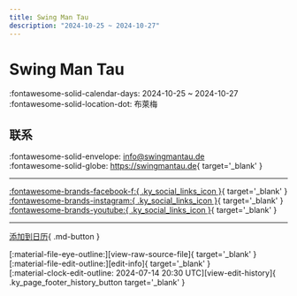 ```yaml
---
title: Swing Man Tau
description: "2024-10-25 ~ 2024-10-27"
---
```


# Swing Man Tau 

:fontawesome-solid-calendar-days: 2024-10-25 ~ 2024-10-27  
:fontawesome-solid-location-dot: 布萊梅  

## 联系

:fontawesome-solid-envelope: <info@swingmantau.de>  
:fontawesome-solid-globe: <https://swingmantau.de>{ target='_blank' }  

---

 [:fontawesome-brands-facebook-f:{ .ky_social_links_icon }](https://www.facebook.com/swingmantau){ target='_blank' } [:fontawesome-brands-instagram:{ .ky_social_links_icon }](https://instagram.com/swingmantau.e.v){ target='_blank' } [:fontawesome-brands-youtube:{ .ky_social_links_icon }](https://youtube.com/@swingmantaufestival){ target='_blank' }

---

[添加到日历](https://swing.news/ics/zh-Hans/2024/de/swing-man-tau-2024.ics){ .md-button }

<div class="ky_page_footer" markdown>
<div class="ky_page_footer_trailing" markdown="span">
[:material-file-eye-outline:][view-raw-source-file]{ target='_blank' }
[:material-file-edit-outline:][edit-info]{ target='_blank' }
</div>
<div class="ky_page_footer_leading" markdown="span">
[:material-clock-edit-outline: 2024-07-14 20:30 UTC][view-edit-history]{ .ky_page_footer_history_button target='_blank' }
</div>
</div>

[view-raw-source-file]: https://github.com/swingdance/events/blob/main/2024/de/swing-man-tau-2024.json "查看原始源文件"
[edit-info]: https://github.com/swingdance/events/issues/new?assignees=&labels=update+event&projects=&template=03-update_entity.yml&title=%5B2024%2Fde%5D%20Swing%20Man%20Tau&region=de&year=2024&id=swing-man-tau-2024&name=Swing%20Man%20Tau&org_id= "编辑信息"

[view-edit-history]: https://github.com/swingdance/events/commits/main/2024/de/swing-man-tau-2024.json "查看编辑历史"
